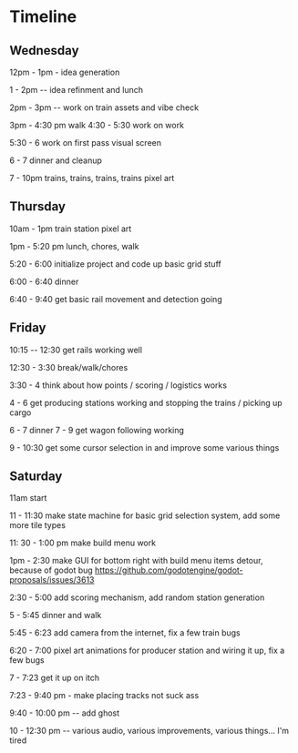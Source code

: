 # Timeline

## Wednesday

12pm - 1pm - idea generation

1 - 2pm -- idea refinment and lunch

2pm - 3pm -- work on train assets and vibe check

3pm - 4:30 pm walk
4:30 - 5:30 work on work

5:30 - 6 work on first pass visual screen

6 - 7 dinner and cleanup

7 - 10pm trains, trains, trains, trains pixel art


## Thursday

10am - 1pm train station pixel art

1pm - 5:20 pm lunch, chores, walk

5:20 - 6:00 initialize project and code up basic grid stuff

6:00 - 6:40 dinner

6:40 - 9:40 get basic rail movement and detection going

## Friday

10:15 -- 12:30 get rails working well

12:30 - 3:30 break/walk/chores

3:30 - 4 think about how points / scoring / logistics works

4 - 6 get producing stations working and stopping the trains / picking up cargo

6 - 7 dinner
7 - 9 get wagon following working

9 - 10:30 get some cursor selection in and improve some various things

## Saturday

11am start

11 - 11:30 make state machine for basic grid selection system, add some more tile types

11: 30 - 1:00 pm make build menu work

1pm - 2:30 make GUI for bottom right with build menu items
	detour, because of godot bug https://github.com/godotengine/godot-proposals/issues/3613

2:30 - 5:00 add scoring mechanism, add random station generation

5 - 5:45 dinner and walk

5:45 - 6:23 add camera from the internet, fix a few train bugs

6:20 - 7:00 pixel art animations for producer station and wiring it up, fix a few bugs

7 - 7:23 get it up on itch

7:23 - 9:40 pm - make placing tracks not suck ass

9:40 - 10:00 pm -- add ghost

10 - 12:30 pm -- various audio, various improvements, various things... I'm tired


